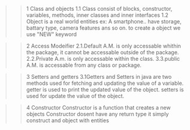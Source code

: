>>1 Class and objects
    1.1 Class consist of blocks, constructor, variables, methods, inner classes and inner interfaces
    1.2 Object  is a real world entities 
        ex: A smartphone..  have storage, battary type, camera features ans so on.
        to create a object we use "NEW" keyword


>>2 Access Modeifier
    2.1.Default A.M.
    is only accessable whithin the package, it cannot be accessable outside of the package.
    2.2.Private A.m.
    is only accessable within the class.
    3.3.public A.M.
    is accessable from any class or package.


>>3 Setters and getters
    3.1Getters and Setters in java are two methods used for fetching and updating the value of a variable. 
    getter is used to print the updated value of the object.
    setters is used for update the value of the object.

>>4 Constructor
    Constructor is a function that creates a new objects
    Constructor dosent have any return type
    it simply construct and object with entities